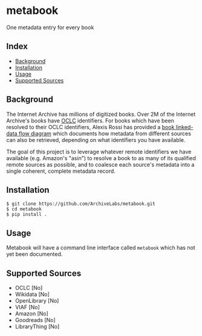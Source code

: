 # metabook

One metadata entry for every book

## Index

- [Background](#background)
- [Installation](#installation)
- [Usage](#usage)
- [Supported Sources](#supported-sources)

## Background

The Internet Archive has millions of digitized books. Over 2M of the
Internet Archive's books have
[OCLC](https://www.oclc.org/home.en.html) identifiers.  For books
which have been resolved to their OCLC identifiers, Alexis Rossi has
provided a [book linked-data flow
diagram](http://www.alexisrossi.com/linked-book-data/) which documents
how metadata from different sources can also be retrieved, depending
on what identifiers you have available.

The goal of this project is to leverage whatever remote identifiers we
have available (e.g. Amazon's "asin") to resolve a book to as many of
its qualified remote sources as possible, and to coalesce each
source's metadata into a single coherent, complete metadata record.

## Installation

    $ git clone https://github.com/ArchiveLabs/metabook.git
    $ cd metabook
    $ pip install .

## Usage

Metabook will have a command line interface called `metabook` which
has not yet been documented.

## Supported Sources

- OCLC [No]
- Wikidata [No]
- OpenLibrary [No]
- VIAF [No]
- Amazon [No]
- Goodreads [No]
- LibraryThing [No]
